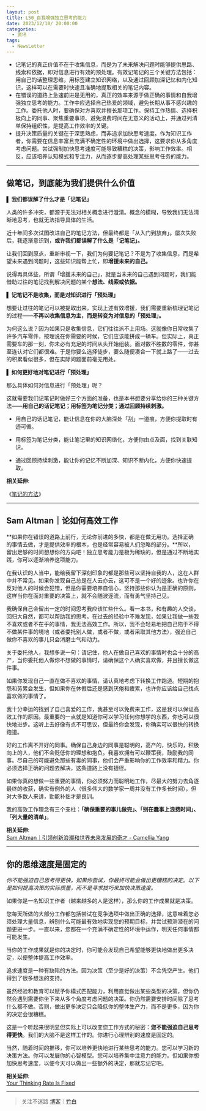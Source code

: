 ```yaml
---
layout: post
title: L50_自我增强独立思考的能力
date: 2023/12/10/ 20:00:00
categories:
  - 资讯
tags:
  - NewsLetter
---
```


- 记笔记的真正价值不在于收集信息，而是为了未来解决问题时能够提供思路、线索和依据，即对信息进行有效的预处理。有效记笔记的三个关键方法包括：用自己的话整理思维，用标签建立知识网络，以及通过回顾加深记忆和内化知识，这样可以在需要时快速且准确地提取相关的笔记内容。
- 在错误的道路上急速前进是无用的，真正的效率来源于做正确的事情和自我增强独立思考的能力。工作中应选择自己热爱的领域，避免长期从事不感兴趣的工作。委托他人时，要确保对方喜欢并擅长那项工作。保持工作热情、选择积极向上的同事、聚焦重要事项、避免浪费时间在无意义的活动上，并通过列清单保持组织性，是提高工作效率的关键。
- 提升决策质量的关键在于深思熟虑，而非追求加快思考速度。作为知识工作者，你需要在信息丰富且充满不确定性的环境中做出选择，这要求你从多角度考虑问题。尝试强制加快思考速度可能导致糟糕的决策，影响工作效率。相反，应该培养认知模式和专注力，从而逐步提高处理某些思考任务的能力。

---

## 做笔记，到底能为我们提供什么价值

**▌ 我们都误解了什么才是「记笔记」**

人类的许多冲突，都源于无法对相关概念进行澄清。概念的模糊，导致我们无法清晰地思考，也就无法指导具体的生活。

近十年间多次试图改进自己的笔记方法，但最终都是「从入门到放弃」。屡次失败后，我逐渐意识到，**或许我们都误解了什么是「记笔记」。**

让我们回到原点，重新审视一下，我们为何要记笔记？不是为了收集信息，而是希望未来遇到问题时，这些知识能帮上忙，即**增援未来的自己。**

说得再具体些，所谓「增援未来的自己」，就是当未来的自己遇到问题时，我们能借助过往的笔记找到解决问题的某个**想法、线索或依据。**

**▌ 记笔记不是收集，而是对知识进行「预处理」**

想要让过往的笔记可以被提取出来，实现上述有效增援，我们需要重新梳理记笔记的过程——**不再以收集信息为主，而是转变为对信息的「预处理」。**

为何这么说？因为如果只是收集信息，它们往往派不上用场。这就像你日常收集了许多汽车零件，按理说在你需要的时候，它们应该能拼成一辆车。但实际上，真正需要车的那一刻，你未必有充足的时间从头开始组装。面对数不胜数的零件，你甚至连认对它们都很难。于是你要么选择徒步，要么随便凑合一下就上路了——过去的积累看似很多，但在实际问题面前毫无用处。

**▌ 如何更好地对笔记进行「预处理」**

那么具体如何对信息进行「预处理」呢？

这就需要我们记笔记时做好三个方面的准备，也是本书想要分享给你的三种关键方法——**用自己的话记笔记；用标签为笔记分类；通过回顾持续刺激。**

- 用自己的话记笔记，能让信息在你的大脑深处「刮」一道痕，方便你提取时有迹可循。
  
- 用标签为笔记分类，能让笔记里的知识网络化，方便你由点及面，找到关联知识。
  
- 通过回顾持续刺激，能让你的记忆不断加深、知识不断内化，方便你快速提取。

**相关延伸**:  

《[笔记的方法](https://shop96693699.m.youzan.com/wscgoods/detail/3f0orrk0wpgsb94?scan=1&activity=none&from=kdt&qr=directgoods_3516889342&shopAutoEnter=1)》

---

## Sam Altman｜论如何高效工作

**如果你在错误的道路上前行，无论你前进的多快，都是在做无用功。选择正确的事情去做，才是提供效率的根本，也是经常容易被人们忽略的部分。**所以，留出足够的时间想想你的方向吧！独立思考能力是极为稀缺的，但是通过不断地实践，你可以逐渐培养这项能力。

在我认识的人当中，能给我留下深刻印象的都是那些可以坚持自我的人，这在人群中并不常见。如果你发现自己总是在人云亦云，这可不是一个好的迹象。也许你在反对他人的时候会犯错，但是你需要培养自信心，坚持那些你认为是正确的原则，这样当你在面对重要的决策上，就不会随波逐流，而有勇气坚持己见。

我确保自己会留出一定的时间思考我应该忙些什么。看一本书，和有趣的人交谈，回归大自然，都可以帮助我的思考。在过去的经验中不难发现，如果让我做一些我不喜欢或者不在乎的事情，我无法高效工作。所以，我不会轻易地把自己陷于不得不做某件事的境地（或者委托别人做，或者不做，或者采取其他方法），强迫自己做你不喜欢的事儿只会消磨士气和动力。

关于委托他人，我想多说一句：请记住，他人在做自己喜欢的事情时也会十分的高产，当你委托他人做你不想做的事情时，请确保这个人确实喜欢做，并且擅长做这件事。

如果你发现自己一直在做不喜欢的事情，请认真地考虑下转换工作跑道。短期的抱怨和劳累会发生，但如果你在休假后还是感到厌倦和疲累，也许你应该给自己找点喜欢做的事情了。

我十分幸运的找到了自己喜爱的工作，我甚至可以免费来工作，这是我可以保证高效工作的原因。最重要的一点就是知道你可以学习任何你想学的东西，你也可以很快地进步。这听上去好像有点不可思议，但最终你会发现，你确实可以很快的转换跑道。

好的工作离不开好的同事。确保自己身边的同事是聪明的，高产的，快乐的，积极向上的人，他们不会贬低你的理想和抱负。我喜欢拥有可以鞭策我，鼓励我的同事。尽自己的可能避免那些有毒的同事，他们会严重影响你的工作效率和精力。你必须选择正确的问题去解决，这条道路上没有捷径。

如果你真的想做一些重要的事情，你必须努力而聪明地工作，尽最大的努力去角逐最终的收获，确实有例外的人（很多伟大的数学家一周并没有工作多长时间），但对大多数人来讲，勤能补拙才是良训。

我的高效工作理念有三个支柱：**「确保重要的事儿做完」、「别在蠢事上浪费时间」、「列大量的清单」**。

**相关延伸**:  
[Sam Altman｜引领创新浪潮和世界未来发展的奇才 - Camellia Yang](https://www.camelliayang.com/blog/sam-altman-collection)

---

## 你的思维速度是固定的

*你不能强迫自己思考得更快。如果你尝试，你最终可能会做出更糟糕的决定。以下是如何提高决策的实际质量，而不是寻求技巧来加快决策速度。*

如果你是一名知识工作者（越来越多的人是这样），那么你的工作成果就是决策。

您每天所做的大部分工作都包括尝试在竞争选项中做出正确的选择，这意味着您必须处理大量信息，辨别什么可能最有效地实现您的预期目标，并尝试预测潜在的问题更进一步。一直以来，您都在一个充满不确定性的环境中运作，明天任何事情都可能发生。

当你的工作成果就是你的决定时，你可能会发现自己希望能够更快地做出更多决定，以便整体提高工作效率。

追求速度是一种有缺陷的方法。因为决策（至少是好的决策）不会凭空产生。他们得到了很多想法的支持。

虽然经验和教育可以赋予你模式匹配能力，利用直觉做出某些类型的决策，但你仍然会遇到需要你坐下来从多个角度考虑问题的决策。你仍然需要安排时间除了思考什么都不做。否则，做出更多决定只会降低你的整体生产力，而不是更多，因为你的决定会很糟糕。

这是一个听起来很明显但实际上可以改变您工作方式的秘密：**您不能强迫自己思考得更快**。我们的大脑不是这样工作的。你进行心理辨别的速度是固定的。

当然，随着时间的推移，你可以培养更快地进行某些思考的能力。您可以学习新的决策方法。你可以发展你的心智模型。您可以培养集中注意力的能力。但如果你想加快思考速度，以便今天可以做出一些额外的决定，那就忘记它吧。

**相关延伸**:  
[Your Thinking Rate Is Fixed](https://fs.blog/thinking-rate-fixed/?via=xdash_CICERO)

---

> 关注不迷路 [博客](https://blog.naaln.com/)｜[竹白](https://space.zhubai.love/)
